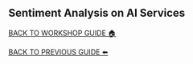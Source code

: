 ## Sentiment Analysis on AI Services


[BACK TO WORKSHOP GUIDE :house:](../README.md)

[BACK TO PREVIOUS GUIDE :arrow_left:](DevelopmentSM.md)